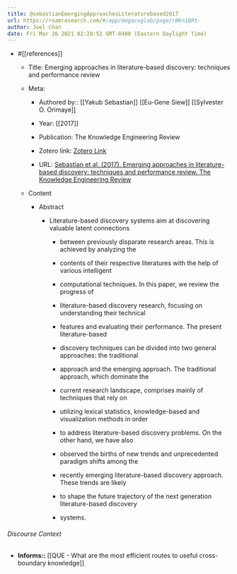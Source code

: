 ```yaml
---
title: @sebastianEmergingApproachesLiteraturebased2017
url: https://roamresearch.com/#/app/megacoglab/page/rBKn1BRt-
author: Joel Chan
date: Fri Mar 26 2021 02:28:52 GMT-0400 (Eastern Daylight Time)
---
```


- #[[references]]

    - Title: Emerging approaches in literature-based discovery: techniques and performance review

    - Meta:

        - Authored by:: [[Yakub Sebastian]] [[Eu-Gene Siew]] [[Sylvester O. Orimaye]]

        - Year: [[2017]]

        - Publication: The Knowledge Engineering Review

        - Zotero link: [Zotero Link](zotero://select/items/7_HJUJVKQM)

        - URL: [Sebastian et al. (2017). Emerging approaches in literature-based discovery: techniques and performance review. The Knowledge Engineering Review](https://www.cambridge.org/core/journals/knowledge-engineering-review/article/abs/emerging-approaches-in-literaturebased-discovery-techniques-and-performance-review/09D7E9623190AA85C14350AEA64AD3E4)

    - Content

        - Abstract

            - Literature-based discovery systems aim at discovering valuable latent connections

                - between previously disparate research areas. This is achieved by analyzing the

                - contents of their respective literatures with the help of various intelligent

                - computational techniques. In this paper, we review the progress of

                - literature-based discovery research, focusing on understanding their technical

                - features and evaluating their performance. The present literature-based

                - discovery techniques can be divided into two general approaches: the traditional

                - approach and the emerging approach. The traditional approach, which dominate the

                - current research landscape, comprises mainly of techniques that rely on

                - utilizing lexical statistics, knowledge-based and visualization methods in order

                - to address literature-based discovery problems. On the other hand, we have also

                - observed the births of new trends and unprecedented paradigm shifts among the

                - recently emerging literature-based discovery approach. These trends are likely

                - to shape the future trajectory of the next generation literature-based discovery

                - systems.

###### Discourse Context

- **Informs::** [[QUE - What are the most efficient routes to useful cross-boundary knowledge]]
